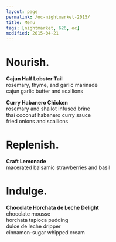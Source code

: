 ```yaml
---
layout: page
permalink: /oc-nightmarket-2015/
title: Menu
tags: [nightmarket, 626, oc]
modified: 2015-04-21
---
```

# Nourish.  
__Cajun Half Lobster Tail__  
rosemary, thyme, and garlic marinade  
cajun garlic butter and scallions  

__Curry Habanero Chicken__  
rosemary and shallot infused brine  
thai coconut habanero curry sauce  
fried onions and scallions  


# Replenish.  
__Craft Lemonade__  
macerated balsamic strawberries and basil  


# Indulge.  
__Chocolate Horchata de Leche Delight__  
chocolate mousse  
horchata tapioca pudding  
dulce de leche dripper  
cinnamon-sugar whipped cream  
